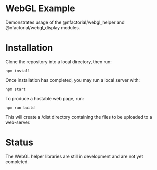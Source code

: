 WebGL Example
=============
Demonstrates usage of the @nfactorial/webgl_helper and @nfactorial/webgl_display modules.

Installation
============
Clone the repository into a local directory, then run:
```
npm install
```
Once installation has completed, you may run a local server with:
```
npm start
```
To produce a hostable web page, run:
```
npm run build
```
This will create a /dist directory containing the files to be uploaded to a web-server.

Status
======
The WebGL helper libraries are still in development and are not yet completed.
